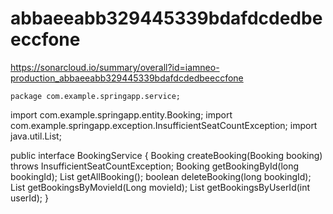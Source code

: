 # abbaeeabb329445339bdafdcdedbeeccfone
https://sonarcloud.io/summary/overall?id=iamneo-production_abbaeeabb329445339bdafdcdedbeeccfone






    package com.example.springapp.service;

import com.example.springapp.entity.Booking;
import com.example.springapp.exception.InsufficientSeatCountException;
import java.util.List;

public interface BookingService {
    Booking createBooking(Booking booking) throws InsufficientSeatCountException;
    Booking getBookingById(long bookingId);
    List<Booking> getAllBooking();
    boolean deleteBooking(long bookingId);
    List<Booking> getBookingsByMovieId(Long movieId);
    List<Booking> getBookingsByUserId(int userId);
}